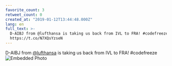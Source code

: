 ```yaml
---
favorite_count: 3
retweet_count: 0
created_at: "2019-01-12T13:44:48.000Z"
lang: en
full_text: >-
  D-AIBJ from @lufthansa is taking us back from IVL to FRA! #codefreeze
  https://t.co/N7XQsYzseN
---
```


D-AIBJ from [@lufthansa](https://twitter.com/lufthansa) is taking us back from
IVL to FRA! #codefreeze
![Embedded Photo](https://twitter-media-coderbyheart.s3.eu-north-1.amazonaws.com/1084083777238908934-DwtwcU2XgAEnJ0N.jpg)
